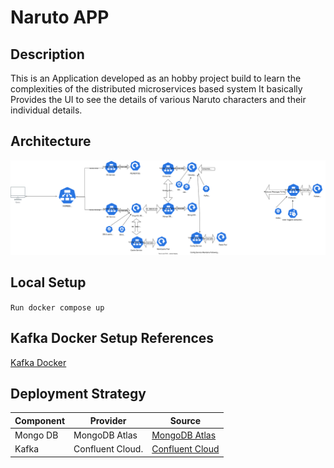 # Naruto APP

## Description


This is an Application developed as an hobby project build to learn the complexities of the distributed microservices based system
It basically Provides the UI to see the details of various Naruto characters and their individual details.



## Architecture

![Architecture](naruto.drawio.svg)

## Local Setup

`Run docker compose up
`

## Kafka Docker Setup References

[Kafka Docker](https://developer.confluent.io/quickstart/kafka-docker/)

## Deployment Strategy

| Component      |Provider                       |Source                       |
|----------------|-------------------------------|-----------------------------|
|Mongo DB        |MongoDB Atlas                  |[MongoDB Atlas](https://www.mongodb.com/atlas/database)            |
|Kafka           |Confluent Cloud.               |[Confluent Cloud](https://www.confluent.io/confluent-cloud/)            |